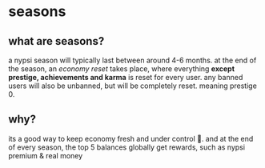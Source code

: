 # seasons

## what are seasons?

a nypsi season will typically last between around 4-6 months. at the end of the season, an _economy reset_ takes place, where
everything **except prestige, achievements and karma** is reset for every user. any banned users will also be unbanned, but
will be completely reset. meaning prestige 0.

## why?

its a good way to keep economy fresh and under control 🙂. and at the end of every season, the top 5 balances globally get
rewards, such as nypsi premium & real money
